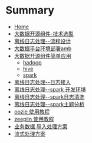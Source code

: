 # Summary

* [Home](index.md)
* [大数据开源组件-技术选型](toolselect.md)
* [离线日志处理--流程设计](liuchengsheji.md)
* [大数据平台环境部署amb](amb.md)
* [大数据开源组件简单应用]()
	* [hadoop](hadoop.md)
	* [hive](hive.md)
	* [spark](spark.md)
* [离线日志处理--日志接入]()
* [离线日志处理--spark 开发环境](sparkenv.md)
* [离线日志处理--spark日志清洗](sparkclean.md)
* [离线日志处理--spark主题分析]()
* [oozie 使用教程]()
* [zeeplin 使用教程]()
* [业务数据 导入处理方案]()
* [流式处理方案]()



